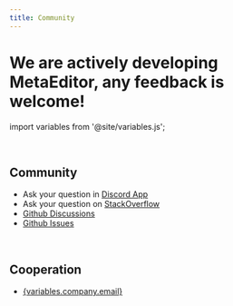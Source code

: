 ```yaml
---
title: Community
---
```

# We are actively developing MetaEditor, any feedback is welcome!


import variables from '@site/variables.js';

<br />

## Community


<ul>
  <li>
    Ask your question in <a href={variables.contacts.discordUrl}>Discord App</a>
  </li>
  <li>
    Ask your question on <a href={variables.contacts.stackoverflowUrl}>StackOverflow</a>
  </li>
  <li>
    <a href="https://github.com/markolofsen/metaeditor/discussions">
      Github Discussions
    </a>
  </li>
  <li>
    <a href={variables.repo.issues}>
      Github Issues
    </a>
  </li>
</ul>

<br />

## Cooperation

<ul>
  <li>
    <a href={"mailto:"+variables.company.email}>{variables.company.email}</a>
  </li>
</ul>
